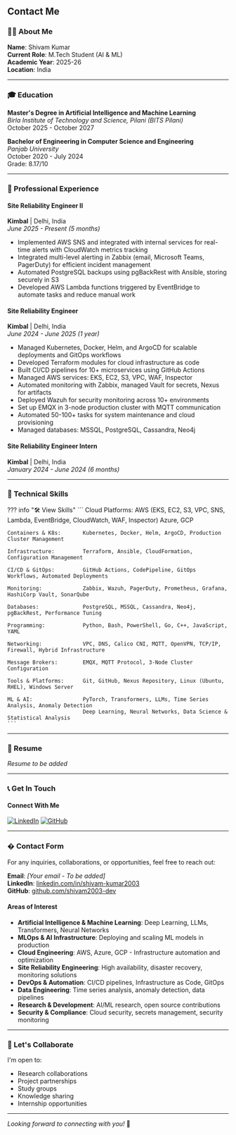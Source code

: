 ## Contact Me

### 👨‍💻 About Me

**Name**: Shivam Kumar  
**Current Role**: M.Tech Student (AI & ML)  
**Academic Year**: 2025-26  
**Location**: India

---

### 🎓 Education

**Master's Degree in Artificial Intelligence and Machine Learning**  
*Birla Institute of Technology and Science, Pilani (BITS Pilani)*  
October 2025 - October 2027

**Bachelor of Engineering in Computer Science and Engineering**  
*Panjab University*  
October 2020 - July 2024  
Grade: 8.17/10

---

### 💼 Professional Experience

#### Site Reliability Engineer II
**Kimbal** | Delhi, India  
*June 2025 - Present (5 months)*

- Implemented AWS SNS and integrated with internal services for real-time alerts with CloudWatch metrics tracking
- Integrated multi-level alerting in Zabbix (email, Microsoft Teams, PagerDuty) for efficient incident management
- Automated PostgreSQL backups using pgBackRest with Ansible, storing securely in S3
- Developed AWS Lambda functions triggered by EventBridge to automate tasks and reduce manual work

#### Site Reliability Engineer
**Kimbal** | Delhi, India  
*June 2024 - June 2025 (1 year)*

- Managed Kubernetes, Docker, Helm, and ArgoCD for scalable deployments and GitOps workflows
- Developed Terraform modules for cloud infrastructure as code
- Built CI/CD pipelines for 10+ microservices using GitHub Actions
- Managed AWS services: EKS, EC2, S3, VPC, WAF, Inspector
- Automated monitoring with Zabbix, managed Vault for secrets, Nexus for artifacts
- Deployed Wazuh for security monitoring across 10+ environments
- Set up EMQX in 3-node production cluster with MQTT communication
- Automated 50-100+ tasks for system maintenance and cloud provisioning
- Managed databases: MSSQL, PostgreSQL, Cassandra, Neo4j

#### Site Reliability Engineer Intern
**Kimbal** | Delhi, India  
*January 2024 - June 2024 (6 months)*

---

### 💼 Technical Skills

??? info "🛠️ View Skills"
    ```
    Cloud Platforms:        AWS (EKS, EC2, S3, VPC, SNS, Lambda, EventBridge, CloudWatch, WAF, Inspector)
                            Azure, GCP

    Containers & K8s:       Kubernetes, Docker, Helm, ArgoCD, Production Cluster Management

    Infrastructure:         Terraform, Ansible, CloudFormation, Configuration Management

    CI/CD & GitOps:         GitHub Actions, CodePipeline, GitOps Workflows, Automated Deployments

    Monitoring:             Zabbix, Wazuh, PagerDuty, Prometheus, Grafana, HashiCorp Vault, SonarQube

    Databases:              PostgreSQL, MSSQL, Cassandra, Neo4j, pgBackRest, Performance Tuning

    Programming:            Python, Bash, PowerShell, Go, C++, JavaScript, YAML

    Networking:             VPC, DNS, Calico CNI, MQTT, OpenVPN, TCP/IP, Firewall, Hybrid Infrastructure

    Message Brokers:        EMQX, MQTT Protocol, 3-Node Cluster Configuration

    Tools & Platforms:      Git, GitHub, Nexus Repository, Linux (Ubuntu, RHEL), Windows Server

    ML & AI:                PyTorch, Transformers, LLMs, Time Series Analysis, Anomaly Detection
                            Deep Learning, Neural Networks, Data Science & Statistical Analysis
    ```

---

### 📄 Resume

*Resume to be added*

---

### 📞 Get In Touch

#### Connect With Me

[![LinkedIn](https://img.shields.io/badge/LinkedIn-0077B5?style=for-the-badge&logo=linkedin&logoColor=white)](https://www.linkedin.com/in/shivam-kumar2003/)
[![GitHub](https://img.shields.io/badge/GitHub-100000?style=for-the-badge&logo=github&logoColor=white)](https://github.com/shivam2003-dev)

---

### � Contact Form

For any inquiries, collaborations, or opportunities, feel free to reach out:

**Email**: *[Your email - To be added]*  
**LinkedIn**: [linkedin.com/in/shivam-kumar2003](https://www.linkedin.com/in/shivam-kumar2003/)  
**GitHub**: [github.com/shivam2003-dev](https://github.com/shivam2003-dev)

#### Areas of Interest
- **Artificial Intelligence & Machine Learning**: Deep Learning, LLMs, Transformers, Neural Networks
- **MLOps & AI Infrastructure**: Deploying and scaling ML models in production
- **Cloud Engineering**: AWS, Azure, GCP - Infrastructure automation and optimization
- **Site Reliability Engineering**: High availability, disaster recovery, monitoring solutions
- **DevOps & Automation**: CI/CD pipelines, Infrastructure as Code, GitOps
- **Data Engineering**: Time series analysis, anomaly detection, data pipelines
- **Research & Development**: AI/ML research, open source contributions
- **Security & Compliance**: Cloud security, secrets management, security monitoring

---

### 🤝 Let's Collaborate

I'm open to:
- Research collaborations
- Project partnerships
- Study groups
- Knowledge sharing
- Internship opportunities

---

*Looking forward to connecting with you!* 🚀
